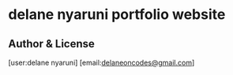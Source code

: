 # delane nyaruni portfolio website

## Author & License

[user:delane nyaruni]
[email:delaneoncodes@gmail.com]
